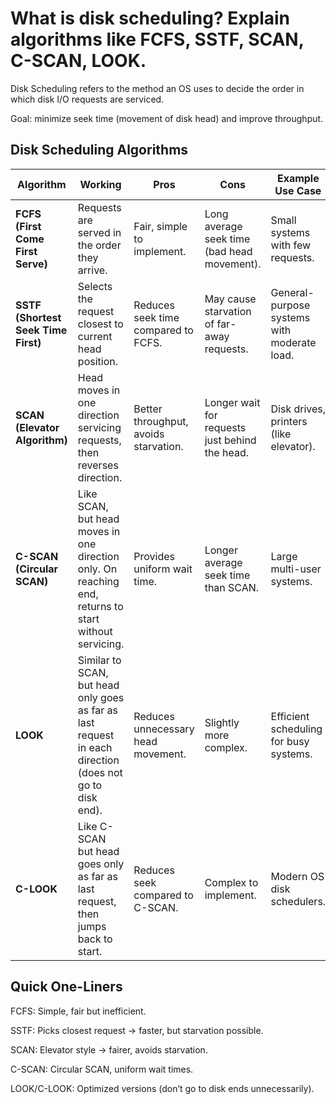# What is disk scheduling? Explain algorithms like FCFS, SSTF, SCAN, C-SCAN, LOOK.

Disk Scheduling refers to the method an OS uses to decide the order in which disk I/O requests are serviced.

Goal: minimize seek time (movement of disk head) and improve throughput.

## Disk Scheduling Algorithms
| Algorithm | Working | Pros | Cons | Example Use Case |
|-----------|---------|------|------|------------------|
| **FCFS (First Come First Serve)** | Requests are served in the order they arrive. | Fair, simple to implement. | Long average seek time (bad head movement). | Small systems with few requests. |
| **SSTF (Shortest Seek Time First)** | Selects the request closest to current head position. | Reduces seek time compared to FCFS. | May cause starvation of far-away requests. | General-purpose systems with moderate load. |
| **SCAN (Elevator Algorithm)** | Head moves in one direction servicing requests, then reverses direction. | Better throughput, avoids starvation. | Longer wait for requests just behind the head. | Disk drives, printers (like elevator). |
| **C-SCAN (Circular SCAN)** | Like SCAN, but head moves in one direction only. On reaching end, returns to start without servicing. | Provides uniform wait time. | Longer average seek time than SCAN. | Large multi-user systems. |
| **LOOK** | Similar to SCAN, but head only goes as far as last request in each direction (does not go to disk end). | Reduces unnecessary head movement. | Slightly more complex. | Efficient scheduling for busy systems. |
| **C-LOOK** | Like C-SCAN but head goes only as far as last request, then jumps back to start. | Reduces seek compared to C-SCAN. | Complex to implement. | Modern OS disk schedulers. |

## Quick One-Liners 

FCFS: Simple, fair but inefficient.

SSTF: Picks closest request → faster, but starvation possible.

SCAN: Elevator style → fairer, avoids starvation.

C-SCAN: Circular SCAN, uniform wait times.

LOOK/C-LOOK: Optimized versions (don’t go to disk ends unnecessarily).